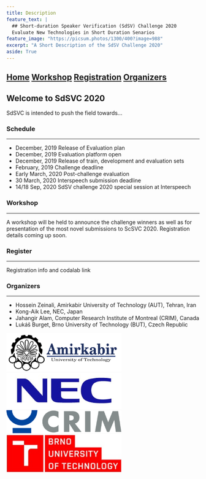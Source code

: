 ```yaml
---
title: Description
feature_text: |
  ## Short-duration Speaker Verification (SdSV) Challenge 2020
  Evaluate New Technologies in Short Duration Senarios
feature_image: "https://picsum.photos/1300/400?image=988"
excerpt: "A Short Description of the SdSV Challenge 2020"
aside: True
---
```

[Home](#welcome-to-sdsvc-2020)    [Workshop](#workshop)    [Registration](#register)    [Organizers](#organizers)
----

## Welcome to SdSVC 2020

SdSVC is intended to push the field towards...

### Schedule
----

- December, 2019          Release of Evaluation plan
- December, 2019          Evaluation platform open
- December, 2019          Release of train, development and evaluation sets 
- February, 2019          Challenge deadline
- Early March, 2020       Post-challenge evaluation
- 30 March, 2020          Interspeech submission deadline
- 14/18 Sep, 2020         SdSV challenge 2020 special session at Interspeech

### Workshop
----

A workshop will be held to announce the challenge winners as well as for presentation of the most novel submissions to ScSVC 2020. Registration details coming up soon.

### Register
----

Registration info and codalab link

### Organizers
----

- Hossein Zeinali, Amirkabir University of Technology (AUT), Tehran, Iran
- Kong-Aik Lee, NEC, Japan
- Jahangir Alam, Computer Research Institute of Montreal (CRIM), Canada
- Lukáš Burget, Brno University of Technology (BUT), Czech Republic

<img src="./aut_logo_b&w_v1.png" width="300">     <img src="./nec_logo.png" width="300">
<img src="./logo_CRIM_300dpi.jpg" width="300">    <img src="./but_logo.jpg" width="300">
